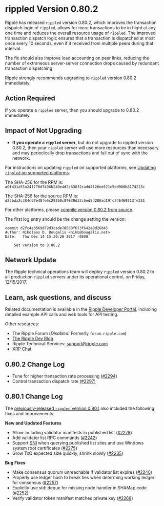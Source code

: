 # rippled Version 0.80.2

Ripple has released `rippled` version 0.80.2, which improves the transaction dispatch logic of `rippled`, allows for more transactions to be in flight at any one time and reduces the overall resource usage of `rippled`. The improved transaction dispatch logic ensures that a transaction is dispatched at most once every 10 seconds, even if it received from multiple peers during that interval.

The fix should also improve load accounting on peer links, reducing the number of extraneous server-server connection drops caused by redundant transaction dispatching.

Ripple strongly recommends upgrading to `rippled` version 0.80.2 immediately.


## Action Required

If you operate a `rippled` server, then you should upgrade to 0.80.2 immediately.

## Impact of Not Upgrading

* **If you operate a `rippled` server**, but do not upgrade to rippled version 0.80.2, then your `rippled` server will use more resources than necessary and may periodically drop transactions and fall out of sync with the network.

For instructions on updating `rippled` on supported platforms, see [Updating `rippled` on supported platforms](https://ripple.com/build/rippled-setup/#updating-rippled).

The SHA-256 for the RPM is: `a0f431a55a241770d7496b240e4d2c638f2cadd4126ee621c5ed980b8174223c`

The SHA-256 for the source RPM is: `d25bda2c384c67e48fe6c29250c07039d33c6ed5d280ad19fc246469213fe251`

For other platforms, please [compile version 0.80.2 from source](https://github.com/ripple/rippled/tree/master/Builds).

The first log entry should be the change setting the version:

```
commit d2fc4e3569d79d3cade78533f673f642a8d26845
Author: Nikolaos D. Bougalis <nikb@bougalis.net>
Date:   Thu Dec 14 15:30:20 2017 -0800

    Set version to 0.80.2
```

## Network Update
The Ripple technical operations team will deploy `rippled` version 0.80.2 to all production `rippled` servers under its operational control, on Friday, 12/15/2017.

## Learn, ask questions, and discuss
Related documentation is available in the [Ripple Developer Portal](https://ripple.com/build/), including detailed example API calls and web tools for API testing.

Other resources:

* The Ripple Forum (_Disabled._ Formerly `forum.ripple.com`)
* [The Ripple Dev Blog](https://developers.ripple.com/blog/)
* Ripple Technical Services: <support@ripple.com>
* [XRP Chat](http://www.xrpchat.com/)


## 0.80.2 Change Log

* Tune for higher transaction rate processing [(#2294)](https://github.com/ripple/rippled/pull/2294)
* Control transaction dispatch rate [(#2297)](https://github.com/ripple/rippled/pull/2297)

## 0.80.1 Change Log

The [previously-released `rippled` version 0.80.1](https://github.com/ripple/rippled/releases/tag/0.80.1) also included the following fixes and improvements:

**New and Updated Features**

- Allow including validator manifests in published list ([#2278](https://github.com/ripple/rippled/issues/2278))
- Add validator list RPC commands ([#2242](https://github.com/ripple/rippled/issues/2242))
- Support [SNI](https://en.wikipedia.org/wiki/Server_Name_Indication) when querying published list sites and use Windows system root certificates ([#2275](https://github.com/ripple/rippled/issues/2275))
- Grow TxQ expected size quickly, shrink slowly ([#2235](https://github.com/ripple/rippled/issues/2235))

**Bug Fixes**

- Make consensus quorum unreachable if validator list expires ([#2240](https://github.com/ripple/rippled/issues/2240))
- Properly use ledger hash to break ties when determing working ledger for consensus ([#2257](https://github.com/ripple/rippled/issues/2257))
- Explictly use std::deque for missing node handler in SHAMap code ([#2252](https://github.com/ripple/rippled/issues/2252))
- Verify validator token manifest matches private key ([#2268](https://github.com/ripple/rippled/issues/2268))